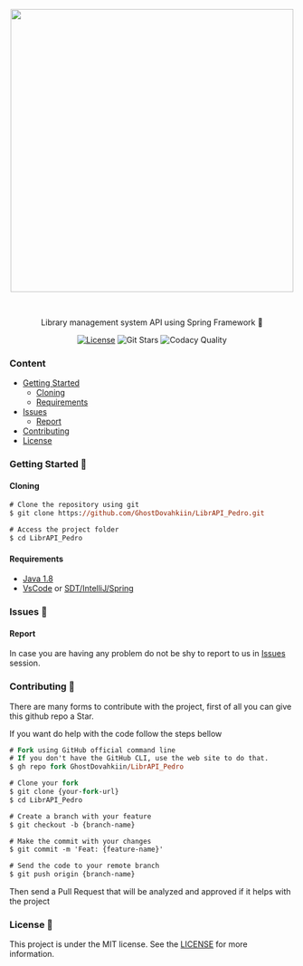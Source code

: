 <!--
    Thank you for reading this
    If you´re having any problem with this project please contact in the issues session
-->

<!-- VARS -->

[license-badge]: https://img.shields.io/github/license/GhostDovahkiin/LibrAPI_Pedro?color=%238257E5
[star-badge]: https://img.shields.io/github/stars/GhostDovahkiin/LibrAPI_Pedro?color=8257E5&logo=github
[last-commit-badge]: https://img.shields.io/github/last-commit/GhostDovahkiin/LibrAPI_Pedro?color=%238257E5
[codacy-badge]: https://app.codacy.com/project/badge/Grade/b2d32fa731984f3e9c3eaa814861c9db
[license-url]: https://github.com/GhostDovahkiin/LibrAPI_Pedro/blob/master/LICENSE
[issues-url]: https://github.com/GhostDovahkiin/LibrAPI_Pedro/issues/
[java-url]: https://nodejs.org/en
[vscode-url]: https://code.visualstudio.com/
[spring-url]: https://spring.io/
[expo-url]: https://expo.io/

<!-- VARS -->

<div align="center">

<img width="500px" align="center" src="https://raw.githubusercontent.com/ayty-org/LibrAPI_Pedro/main/assets/Librapi.gif?token=AF2NW5AMVIJU2P5O7CZNND3AB5VXK"></img>

</div>

<br>
<p align="center">
    Library management system API using Spring Framework 🚀
</p>

<div align="center">  

[![License][license-badge]][license-url]
![Git Stars][star-badge]
![Codacy Quality][codacy-badge]
</div>

### Content

- [Getting Started](#Getting-Started-)
    - [Cloning](#Cloning)
    - [Requirements](#Requirements)
- [Issues](#Issues-)
    - [Report](#Report)
- [Contributing](#Contributing-)
- [License](#License-)

### Getting Started 🚀

#### Cloning

```ps
# Clone the repository using git
$ git clone https://github.com/GhostDovahkiin/LibrAPI_Pedro.git

# Access the project folder
$ cd LibrAPI_Pedro
```

#### Requirements

- [Java 1.8][java-url]
- [VsCode][vscode-url] or [SDT/IntelliJ/Spring][spring-url]

### Issues 🐛

#### Report

In case you are having any problem do not be shy to report to us in [Issues][issues-url] session.

### Contributing 🤝

There are many forms to contribute with the project, first of all you can give this github repo a Star.

If you want do help with the code follow the steps bellow

```ps
# Fork using GitHub official command line
# If you don't have the GitHub CLI, use the web site to do that.
$ gh repo fork GhostDovahkiin/LibrAPI_Pedro

# Clone your fork
$ git clone {your-fork-url}
$ cd LibrAPI_Pedro

# Create a branch with your feature
$ git checkout -b {branch-name}

# Make the commit with your changes
$ git commit -m 'Feat: {feature-name}'

# Send the code to your remote branch
$ git push origin {branch-name}
```

Then send a Pull Request that will be analyzed and approved if it helps with the project

### License 📝

This project is under the MIT license. See the [LICENSE][license-url] for more information.
